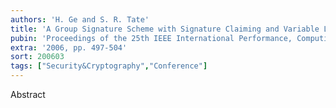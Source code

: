 ```yaml
---
authors: 'H. Ge and S. R. Tate'
title: 'A Group Signature Scheme with Signature Claiming and Variable Linkability'
pubin: 'Proceedings of the 25th IEEE International Performance, Computing, and Communications Conference (IPCCC)'
extra: '2006, pp. 497-504'
sort: 200603
tags: ["Security&Cryptography","Conference"]
---
```

Abstract
